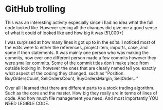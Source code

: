 # GitHub trolling

This was an interesting activity especially since i had no idea what the full code looked like. However seeing all the changes did give me a good sense of what it could of looked like and how big it was (51,000+)

I was surprised at how many lines it got up to in the edits.
I noticed most of the edits were to either the references, project item, imports, case, and some if then statements.
It was mainly one person who was making the commits, how ever one different person made a few commits however they were smaller commits.
Some of the commit titles don't make since from outside looking in. however the ones that are clearly named tell you exactly what aspect of the coding they changed. such as "Position. BuyOrdersCount, SellOrdersCount, BuyOrdersMargin, SellOrder…"

Over all I learned that there are different parts to a stock trading algorithm. Such as the core and the master. How big they really are in terms of lines of code. And how much file management you need. And most importantly YOU NEED LEGIBLE CODE.

